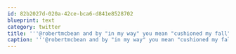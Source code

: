 ```yaml
---
id: 82b2027d-020a-42ce-bca6-d841e8528702
blueprint: text
category: twitter
title: '''@robertmcbean and by "in my way" you mean "cushioned my fall"? :)'
caption: '''@robertmcbean and by "in my way" you mean "cushioned my fall"? :)'
---
```

